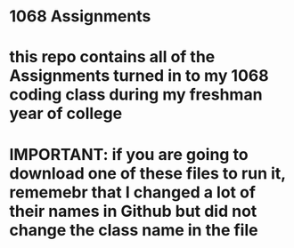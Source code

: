 # 1068 Assignments
# this repo contains all of the Assignments turned in to my 1068 coding class during my freshman year of college
# IMPORTANT: if you are going to download one of these files to run it, rememebr that I changed a lot of their names in Github but did not change the class name in the file
